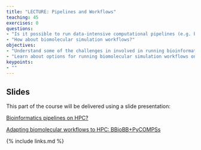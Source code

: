 ```yaml
---
title: "LECTURE: Pipelines and Workflows"
teaching: 45
exercises: 0
questions:
- "Is it possible to run data-intensive computational pipelines (e.g. bioinformatics) in parallel on HPC?"
- "How about biomolecular simulation workflows?"
objectives:
- "Understand some of the challenges in involved in running bioinformatics software on HPC machines"
- "Learn about options for running biomolecular simulation workflows on HPCs"
keypoints:
- ""
---
```


## Slides

This part of the course will be delivered using a slide presentation:

[Bioinformatics pipelines on HPC?](../slides/21-pipelines-workflows.pdf)

[Adapting biomolecular workflows to HPC: BBioBB+PyCOMPSs](../slides/biobb_HPC_workflows.pdf)


{% include links.md %}

